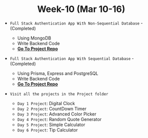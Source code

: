 <h1 align="center">Week-10 (Mar 10-16)</h1>

- `Full Stack Authentication App With Non-Sequential Database` - (Completed)

  - Using MongoDB
  - Write Backend Code
  - [**Go To Project Repo**](https://github.com/Jay-Govind-Kumar/Authentication-System-with-NonSequential-Database)

- `Full Stack Authentication App With Sequential Database` - (Completed)

  - Using Prisma, Express and PostgreSQL
  - Write Backend Code
  - [**Go To Project Repo**](https://github.com/Jay-Govind-Kumar/Authentication-System-with-Sequential-Database)

- `Visit all the projects in the Project folder`

  - `Day 1 Project`: Digital Clock
  - `Day 2 Project`: CountDown Timer
  - `Day 3 Project`: Advanced Color Picker
  - `Day 4 Project`: Random Quote Generator
  - `Day 5 Project`: Simple Calculator
  - `Day 6 Project`: Tip Calculator
